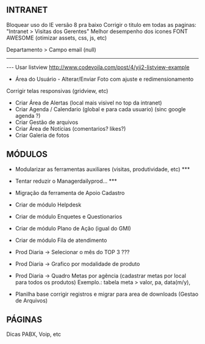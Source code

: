 INTRANET
--------------------
Bloquear uso do IE versão 8 pra baixo
Corrigir o titulo em todas as paginas: "Intranet > Visitas dos Gerentes"
Melhor desempenho dos icones FONT AWESOME (otimizar assets, css, js, etc)

Departamento > Campo email (null)

*********************
--- Usar listview http://www.codevoila.com/post/4/yii2-listview-example

- Área do Usuário - Alterar/Enviar Foto com ajuste e redimensionamento

Corrigir telas responsivas (gridview, etc)

- Criar Área de Alertas (local mais visivel no top da intranet)
- Criar Agenda / Calendario (global e para cada usuario) (sinc google agenda ?)
- Criar Gestão de arquivos
- Criar Área de Notícias (comentarios? likes?)
- Criar Galeria de fotos

MÓDULOS
--------------------
- Modularizar as ferramentas auxiliares (visitas, produtividade, etc) ***
- Tentar reduzir o Managerdailyprod... ***

- Migração da ferramenta de Apoio Cadastro

- Criar de módulo Helpdesk
- Criar de módulo Enquetes e Questionarios
- Criar de módulo Plano de Ação (igual do GMI) 
- Criar de módulo Fila de atendimento

- Prod Diaria -> Selecionar o mês do TOP 3 ???
- Prod Diaria -> Grafico por modalidade de produto
- Prod Diaria -> Quadro Metas por agência (cadastrar metas por local para todos os produtos)
  Exemplo.: tabela meta > valor, pa, data(m/y), 

- Planilha base corrigir registros e migrar para area de downloads (Gestao de Arquivos)

PÁGINAS 
--------------------
Dicas PABX, Voip, etc